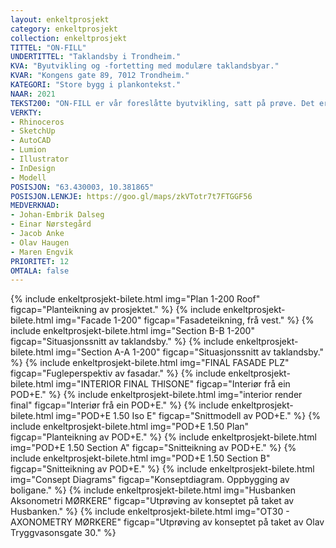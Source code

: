 ```yaml
---
layout: enkeltprosjekt
category: enkeltprosjekt
collection: enkeltprosjekt
TITTEL: "ON-FILL"
UNDERTITTEL: "Taklandsby i Trondheim."
KVA: "Byutvikling og -fortetting med modulære taklandsbyar."
KVAR: "Kongens gate 89, 7012 Trondheim."
KATEGORI: "Store bygg i plankontekst."
NAAR: 2021
TEKST200: "ON-FILL er vår foreslåtte byutvikling, satt på prøve. Det er ei vidareutvikling av alle dei tidlegare prosjekta - eit forsøk å setje bolegstrategien ut i live og prosjektere på éin stad, samstundes som vi forsøkjer å bevise at det fungerar på andre tomter. <br><br> COR+E er gjort om til ein \"POD\", og denne er grunnlaget for typologien. Bustadane er no mindre, og på berre éin etasje. Kongens Gate 89 er det mest utvikla eksemplet av typologien, men han er òg forsøkt på andre hustak i Trondheim, nemneverdige er Olav Tryggvasons gate 30 og Peter Egges plass 2. <br><br> Dei tre forsøkskaninane har fått nødvendig stadstilpassing, og fungerar godt i eksemplifisering av ein måte å byggje på. Dei syner korleis ein kan takle ulike situasjonar, og det er nødvednig å gjere tilpassingar basert på situasjonen ein byggjer i. Bustadskvalitet, vekt av ON-FILL, konstruksjon av \"vertsbygg\" og adkomstmoglegheiter er sterkt førande hensyn for at dette skal fungera."
VERKTY:
- Rhinoceros
- SketchUp
- AutoCAD
- Lumion
- Illustrator
- InDesign
- Modell
POSISJON: "63.430003, 10.381865"
POSISJON.LENKJE: https://goo.gl/maps/zkVTotr7t7FTGGF56
MEDVERKNAD: 
- Johan-Embrik Dalseg
- Einar Nørstegård
- Jacob Anke
- Olav Haugen
- Maren Engvik
PRIORITET: 12
OMTALA: false
---
```

{% include enkeltprosjekt-bilete.html   img="Plan 1-200 Roof"               figcap="Planteikning av prosjektet." %}
{% include enkeltprosjekt-bilete.html   img="Facade 1-200"                  figcap="Fasadeteikning, frå vest." %}
{% include enkeltprosjekt-bilete.html   img="Section B-B 1-200"             figcap="Situasjonssnitt av taklandsby." %}
{% include enkeltprosjekt-bilete.html   img="Section A-A 1-200"             figcap="Situasjonssnitt av taklandsby." %}
{% include enkeltprosjekt-bilete.html   img="FINAL FASADE PLZ"              figcap="Fugleperspektiv av fasadar." %}
{% include enkeltprosjekt-bilete.html   img="INTERIOR FINAL THISONE"        figcap="Interiør frå ein POD+E." %}
{% include enkeltprosjekt-bilete.html   img="interior render final"         figcap="Interiør frå ein POD+E." %}
{% include enkeltprosjekt-bilete.html   img="POD+E 1.50 Iso E"              figcap="Snittmodell av POD+E." %}
{% include enkeltprosjekt-bilete.html   img="POD+E 1.50 Plan"               figcap="Planteikning av POD+E." %}
{% include enkeltprosjekt-bilete.html   img="POD+E 1.50 Section A"          figcap="Snitteikning av POD+E." %}
{% include enkeltprosjekt-bilete.html   img="POD+E 1.50 Section B"          figcap="Snitteikning av POD+E." %}
{% include enkeltprosjekt-bilete.html   img="Consept Diagrams"              figcap="Konseptdiagram. Oppbygging av boligane." %}
{% include enkeltprosjekt-bilete.html   img="Husbanken Aksonometri MØRKERE" figcap="Utprøving av konseptet på taket av Husbanken." %}
{% include enkeltprosjekt-bilete.html   img="OT30 - AXONOMETRY MØRKERE"     figcap="Utprøving av konseptet på taket av Olav Tryggvasonsgate 30." %}